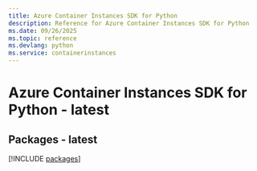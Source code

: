 ```yaml
---
title: Azure Container Instances SDK for Python
description: Reference for Azure Container Instances SDK for Python
ms.date: 09/26/2025
ms.topic: reference
ms.devlang: python
ms.service: containerinstances
---
```

# Azure Container Instances SDK for Python - latest
## Packages - latest
[!INCLUDE [packages](container-instances-index.md)]